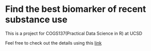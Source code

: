 # Find the best biomarker of recent substance use
This is a project for COGS137(Practical Data Science in R) at UCSD

Feel free to check out the details using this [link](https://github.com/fanfanccluo/Substance-use-analysis-in-R/main/cs01.html)
